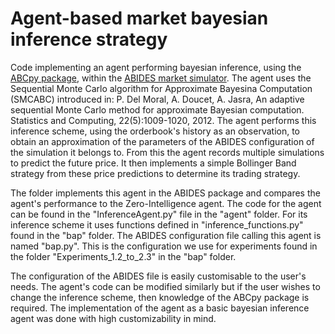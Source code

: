 # Agent-based market bayesian inference strategy

Code implementing an agent performing bayesian inference, using the [ABCpy package](https://abcpy.readthedocs.io/en/latest/), within the [ABIDES market simulator](https://github.com/abides-sim/abides). The agent uses the Sequential Monte Carlo algorithm for Approximate Bayesina Computation (SMCABC) introduced in: P. Del Moral, A. Doucet, A. Jasra, An adaptive sequential Monte Carlo method for approximate Bayesian computation. Statistics and Computing, 22(5):1009-1020, 2012. The agent performs this inference scheme, using the orderbook's history as an observation, to obtain an approximation of the parameters of the ABIDES configuration of the simulation it belongs to. From this the agent records multiple simulations to predict the future price. It then implements a simple Bollinger Band strategy from these price predictions to determine its trading strategy.

The folder implements this agent in the ABIDES package and compares the agent's performance to the Zero-Intelligence agent. The code for the agent can be found in the "InferenceAgent.py" file in the "agent" folder. For its inference scheme it uses functions defined in "inference_functions.py" found in the "bap" folder. The ABIDES configuration file calling this agent is named "bap.py". This is the configuration we use for experiments found in the folder "Experiments_1.2_to_2.3" in the "bap" folder.

The configuration of the ABIDES file is easily customisable to the user's needs. The agent's code can be modified similarly but if the user wishes to change the inference scheme, then knowledge of the ABCpy package is required. The implementation of the agent as a basic bayesian inference agent was done with high customizability in mind.
